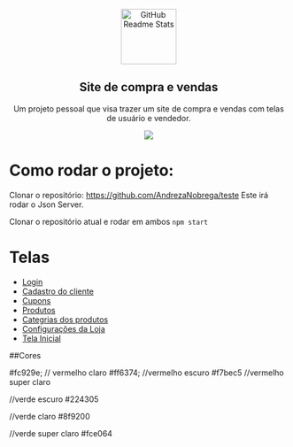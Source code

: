 <p align="center">
<img width="100px" src="https://cdn.discordapp.com/attachments/975905192069435395/975907674724114522/unknown.png" align="center" alt="GitHub Readme Stats" />
<h2 align="center">Site de compra e vendas</h2>
<p align="center"> Um projeto pessoal que visa trazer um site de compra e vendas com telas de usuário e vendedor.</p>
</p>
<p align="center">
<img src="http://img.shields.io/static/v1?label=STATUS&message=EM%20DESENVOLVIMENTO&color=GREEN&style=for-the-badge"/>
</p>




# Como rodar o projeto:

Clonar o repositório: https://github.com/AndrezaNobrega/teste
Este irá rodar o Json Server.

Clonar o repositório atual e rodar em ambos ```npm start```


# Telas

- [Login](#Login)
- [Cadastro do cliente](#cadastroCliente)
- [Cupons](#cupons)
- [Produtos](#produtos)
- [Categrias dos produtos](#categoriasProdutos)
- [Configurações da Loja](#configLoja)
- [Tela Inicial](#telaInicial)



##Cores

#fc929e; // vermelho claro
#ff6374;  //vermelho escuro
#f7bec5  //vermelho super claro

//verde escuro 
#224305

//verde claro
#8f9200

//verde super claro
#fce064
